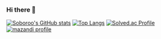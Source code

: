 ### Hi there 👋

[![Soboroo's GitHub stats](https://github-readme-stats.vercel.app/api?username=Soboroo&theme=material-palenight)](https://github.com/anuraghazra/github-readme-stats)
[![Top Langs](https://github-readme-stats.vercel.app/api/top-langs/?username=Soboroo&exclude_repo=ProgrammingPractice&theme=material-palenight)](https://github.com/anuraghazra/github-readme-stats)
[![Solved.ac Profile](http://mazassumnida.wtf/api/v2/generate_badge?boj=woo036325)](https://solved.ac/woo036325/)
[![mazandi profile](http://mazandi.herokuapp.com/api?handle=woo036325&theme=warm)](https://solved.ac/woo036325/)
